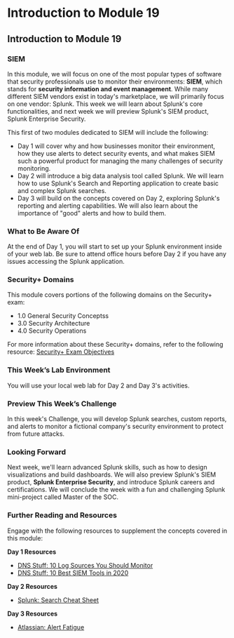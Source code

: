 # Introduction to Module 19

## Introduction to Module 19

### SIEM

In this module, we will focus on one of the most popular types of software that security professionals use to monitor their environments: **SIEM**, which stands for **security information and event management**. While many different SIEM vendors exist in today's marketplace, we will primarily focus on one vendor: Splunk. This week we will learn about Splunk's core functionalities, and next week we will preview Splunk's SIEM product, Splunk Enterprise Security.

This first of two modules dedicated to SIEM will include the following:

- Day 1 will cover why and how businesses monitor their environment, how they use alerts to detect security events, and what makes SIEM such a powerful product for managing the many challenges of security monitoring.
- Day 2 will introduce a big data analysis tool called Splunk. We will learn how to use Splunk's Search and Reporting application to create basic and complex Splunk searches.
- Day 3 will build on the concepts covered on Day 2, exploring Splunk's reporting and alerting capabilities. We will also learn about the importance of "good" alerts and how to build them.

### What to Be Aware Of

At the end of Day 1, you will start to set up your Splunk environment inside of your web lab. Be sure to attend office hours before Day 2 if you have any issues accessing the Splunk application.

### Security+ Domains

This module covers portions of the following domains on the Security+ exam:

- 1.0 General Security Conceptss 
- 3.0 Security Architecture 
- 4.0 Security Operations
 

For more information about these Security+ domains, refer to the following resource: [Security+ Exam Objectives](https://assets.ctfassets.net/82ripq7fjls2/6TYWUym0Nudqa8nGEnegjG/0f9b974d3b1837fe85ab8e6553f4d623/CompTIA-Security-Plus-SY0-701-Exam-Objectives.pdf)

### This Week’s Lab Environment

You will use your local web lab for Day 2 and Day 3's activities. 


### Preview This Week’s Challenge

In this week's Challenge, you will develop Splunk searches, custom reports, and alerts to monitor a fictional company's security environment to protect from future attacks.

### Looking Forward

Next week, we'll learn advanced Splunk skills, such as how to design visualizations and build dashboards. We will also preview Splunk's SIEM product, **Splunk Enterprise Security**, and introduce Splunk careers and certifications. We will conclude the week with a fun and challenging Splunk mini-project called Master of the SOC.

### Further Reading and Resources

Engage with the following resources to supplement the concepts covered in this module:

**Day 1 Resources**

- [DNS Stuff: 10 Log Sources You Should Monitor](https://www.dnsstuff.com/top-10-log-sources-you-should-monitor)
- [DNS Stuff: 10 Best SIEM Tools in 2020](https://www.dnsstuff.com/siem-tools)
 
**Day 2 Resources**

- [Splunk: Search Cheat Sheet](https://www.splunk.com/pdfs/solution-guides/splunk-quick-reference-guide.pdf)
 
**Day 3 Resources**

- [Atlassian: Alert Fatigue](https://www.atlassian.com/incident-management/on-call/alert-fatigue)
 

